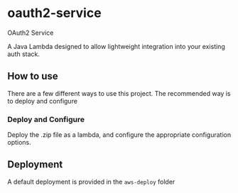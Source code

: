 # oauth2-service
OAuth2 Service

A Java Lambda designed to allow lightweight integration into your existing auth stack.

## How to use

There are a few different ways to use this project.
The recommended way is to deploy and configure

### Deploy and Configure
Deploy the .zip file as a lambda, and configure the appropriate configuration options.

## Deployment
A default deployment is provided in the `aws-deploy` folder
